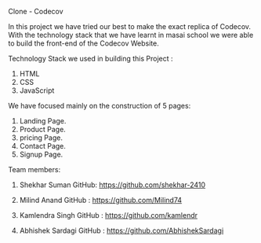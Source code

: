 Clone - Codecov

In this project we have tried our best to make the exact replica of Codecov. With the technology stack that we have learnt in masai school we were able to build the front-end of the Codecov Website.

Technology Stack we used in building this Project :
1. HTML
2. CSS
3. JavaScript

We have focused mainly on the construction of 5 pages:
1. Landing Page.
2. Product Page.
3. pricing Page.
4. Contact Page.
5. Signup Page.

Team members:

1. Shekhar Suman
GitHub: https://github.com/shekhar-2410

2. Milind Anand
GitHub : https://github.com/Milind74

3. Kamlendra Singh
GitHub : https://github.com/kamlendr

4. Abhishek Sardagi
GitHub : https://github.com/AbhishekSardagi
